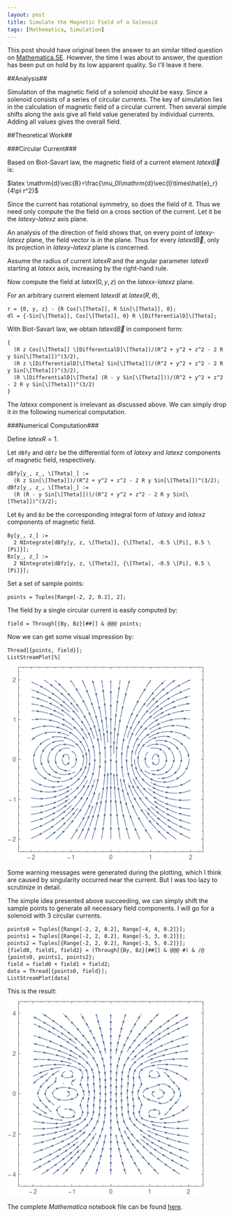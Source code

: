 ```yaml
---
layout: post
title: Simulate the Magnetic Field of a Solenoid
tags: [Mathematica, Simulation]
---
```


This post should have original been the answer to an similar titled question on [Mathematica.SE][Mma.SE]. However, the time I was about to answer, the question has been put on hold by its low apparent quality. So I'll leave it here.

[Mma.SE]: http://mathematica.stackexchange.com/

##Analysis##

Simulation of the magnetic field of a solenoid should be easy. Since a solenoid consists of a series of circular currents. The key of simulation lies in the calculation of magnetic field of a circular current. Then several simple shifts along the axis give all field value generated by individual currents. Adding all values gives the overall field.

##Theoretical Work##

###Circular Current###

Based on Biot-Savart law, the magnetic field of a current element $latex \mathrm{d}\vec{l}$ is:

$latex \mathrm{d}\vec{B}=\frac{\mu_0I\mathrm{d}\vec{l}\times\hat{e}_r}{4\pi r^2}$

Since the current has rotational symmetry, so does the field of it. Thus we need only compute the the field on a cross section of the current. Let it be the $latex y$-$latex z$ axis plane.

An analysis of the direction of field shows that, on every point of $latex y$-$latex z$ plane, the field vector is _in_ the plane. Thus for every $latex \mathrm{d}\vec{B}$, only its projection in $latex y$-$latex z$ plane is concerned.

Assume the radius of current $latex R$ and the angular parameter $latex \theta$ starting at $latex x$ axis, increasing by the right-hand rule.

Now compute the field at $latex (0,y,z)$ on the $latex x$-$latex z$ plane.

For an arbitrary current element $latex \mathrm{d}l$ at $latex (R,\theta)$,

    r = {0, y, z} - {R Cos[\[Theta]], R Sin[\[Theta]], 0};
    dl = {-Sin[\[Theta]], Cos[\[Theta]], 0} R \[DifferentialD]\[Theta];

With Biot-Savart law, we obtain $latex \mathrm{d}\vec{B}$ in component form:

    {
      (R z Cos[\[Theta]] \[DifferentialD]\[Theta])/(R^2 + y^2 + z^2 - 2 R y Sin[\[Theta]])^(3/2),
      (R z \[DifferentialD]\[Theta] Sin[\[Theta]])/(R^2 + y^2 + z^2 - 2 R y Sin[\[Theta]])^(3/2),
      (R \[DifferentialD]\[Theta] (R - y Sin[\[Theta]]))/(R^2 + y^2 + z^2 - 2 R y Sin[\[Theta]])^(3/2)
    }

The $latex x$ component is irrelevant as discussed above. We can simply drop it in the following numerical computation.

###Numerical Computation###

Define $latex R=1$.

Let `dBfy` and `dBfz` be the differential form of $latex y$ and $latex z$ components of magnetic field, respectively.

    dBfy[y_, z_, \[Theta]_] := 
      (R z Sin[\[Theta]])/(R^2 + y^2 + z^2 - 2 R y Sin[\[Theta]])^(3/2);
    dBfz[y_, z_, \[Theta]_] := 
      (R (R - y Sin[\[Theta]]))/(R^2 + y^2 + z^2 - 2 R y Sin[\[Theta]])^(3/2);

Let `By` and `Bz` be the corresponding integral form of $latex y$ and $latex z$ components of magnetic field.

    By[y_, z_] := 
      2 NIntegrate[dBfy[y, z, \[Theta]], {\[Theta], -0.5 \[Pi], 0.5 \[Pi]}];
    Bz[y_, z_] := 
      2 NIntegrate[dBfz[y, z, \[Theta]], {\[Theta], -0.5 \[Pi], 0.5 \[Pi]}];

Set a set of sample points:

    points = Tuples[Range[-2, 2, 0.2], 2];

The field by a single circular current is easily computed by:

    field = Through[{By, Bz}[##]] & @@@ points;

Now we can get some visual impression by:

    Thread[{points, field}];
    ListStreamPlot[%]

![](https://github.com/Naitreey/Naitreey.github.io/blob/master/_posts/Physics/simulate-solenoid/Simulate-Solenoid1.png?raw=true)

Some warning messages were generated during the plotting, which I think are caused by singularity occurred near the current. But I was too lazy to scrutinize in detail.

The simple idea presented above succeeding, we can simply shift the sample points to generate all necessary field components. I will go for a solenoid with 3 circular currents.

    points0 = Tuples[{Range[-2, 2, 0.2], Range[-4, 4, 0.2]}];
    points1 = Tuples[{Range[-2, 2, 0.2], Range[-5, 3, 0.2]}];
    points2 = Tuples[{Range[-2, 2, 0.2], Range[-3, 5, 0.2]}];
    {field0, field1, field2} = (Through[{By, Bz}[##]] & @@@ #) & /@ {points0, points1, points2};
    field = field0 + field1 + field2;
    data = Thread[{points0, field}];
    ListStreamPlot[data]

This is the result:

![](https://github.com/Naitreey/Naitreey.github.io/blob/master/_posts/Physics/simulate-solenoid/Simulate-Solenoid2.png?raw=true)

The complete _Mathematica_ notebook file can be found [here][nb].

[nb]: https://github.com/Naitreey/Naitreey.github.io/blob/master/_posts/Physics/simulate-solenoid/Simulate%20Solenoid.nb
